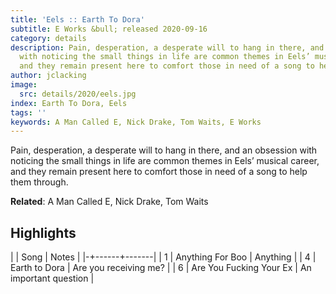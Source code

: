 ```yaml
---
title: 'Eels :: Earth To Dora'
subtitle: E Works &bull; released 2020-09-16
category: details
description: Pain, desperation, a desperate will to hang in there, and an obsession
  with noticing the small things in life are common themes in Eels’ musical career,
  and they remain present here to comfort those in need of a song to help them through.
author: jclacking
image:
  src: details/2020/eels.jpg
index: Earth To Dora, Eels
tags: ''
keywords: A Man Called E, Nick Drake, Tom Waits, E Works
---
```

Pain, desperation, a desperate will to hang in there, and an obsession with noticing the small things in life are common themes in Eels’ musical career, and they remain present here to comfort those in need of a song to help them through.<!--more-->

**Related**: A Man Called E, Nick Drake, Tom Waits

## Highlights

| | Song | Notes |
|-+------+-------|
| 1 | Anything For Boo | Anything |
| 4 | Earth to Dora | Are you receiving me? |
| 6 | Are You Fucking Your Ex | An important question |

